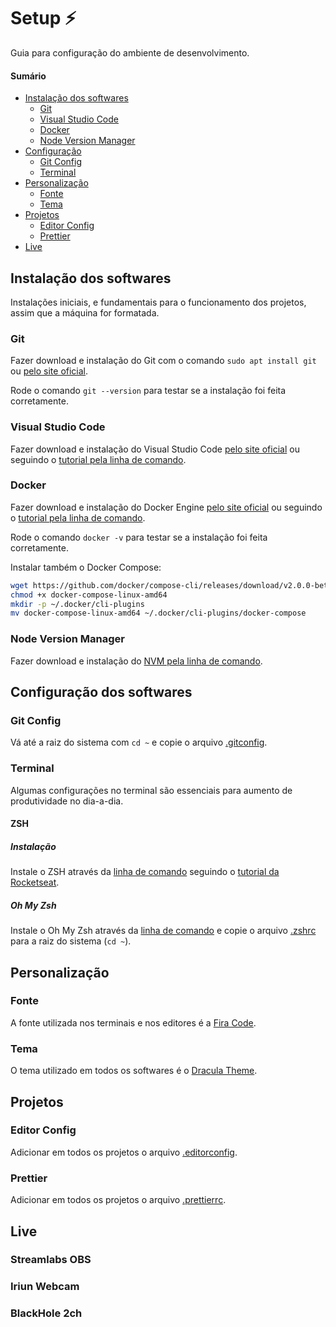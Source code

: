 # Setup ⚡

Guia para configuração do ambiente de desenvolvimento.

#### Sumário

- [Instalação dos softwares](#instalação-dos-softwares)
  - [Git](#git)
  - [Visual Studio Code](#visual-studio-code)
  - [Docker](#docker)
  - [Node Version Manager](#node-version-manager)
- [Configuração](#configuração-dos-softwares)
  - [Git Config](#git-config)
  - [Terminal](#terminal)
- [Personalização](#personalização)
  - [Fonte](#fonte)
  - [Tema](#tema)
- [Projetos](#projetos)
  - [Editor Config](#editor-config)
  - [Prettier](#prettier)
- [Live](#live)

## Instalação dos softwares

Instalações iniciais, e fundamentais para o funcionamento dos projetos, assim que a máquina for formatada.

### Git

Fazer download e instalação do Git com o comando `sudo apt install git` ou [pelo site oficial](https://git-scm.com/download/).

Rode o comando `git --version` para testar se a instalação foi feita corretamente.

### Visual Studio Code

Fazer download e instalação do Visual Studio Code [pelo site oficial](https://code.visualstudio.com/download) ou seguindo o [tutorial pela linha de comando](https://code.visualstudio.com/docs/setup/linux).

### Docker

Fazer download e instalação do Docker Engine [pelo site oficial](https://docs.docker.com/desktop/) ou seguindo o [tutorial pela linha de comando](https://docs.docker.com/engine/install/ubuntu/).

Rode o comando `docker -v` para testar se a instalação foi feita corretamente.

Instalar também o Docker Compose:

```sh
wget https://github.com/docker/compose-cli/releases/download/v2.0.0-beta.4/docker-compose-linux-amd64
chmod +x docker-compose-linux-amd64
mkdir -p ~/.docker/cli-plugins
mv docker-compose-linux-amd64 ~/.docker/cli-plugins/docker-compose
```

### Node Version Manager

Fazer download e instalação do [NVM pela linha de comando](https://github.com/nvm-sh/nvm#installing-and-updating).

## Configuração dos softwares

### Git Config

Vá até a raiz do sistema com `cd ~` e copie o arquivo [.gitconfig](/.gitconfig).

### Terminal

Algumas configurações no terminal são essenciais para aumento de produtividade no dia-a-dia.

#### ZSH

##### Instalação

Instale o ZSH através da [linha de comando](https://github.com/ohmyzsh/ohmyzsh/wiki/Installing-ZSH) seguindo o [tutorial da Rocketseat](https://blog.rocketseat.com.br/terminal-com-oh-my-zsh-spaceship-dracula-e-mais/).

##### Oh My Zsh

Instale o Oh My Zsh através da [linha de comando](https://ohmyz.sh/#install) e copie o arquivo [.zshrc](/.zshrc) para a raiz do sistema (`cd ~`).

## Personalização

### Fonte

A fonte utilizada nos terminais e nos editores é a [Fira Code](https://github.com/tonsky/FiraCode).

### Tema

O tema utilizado em todos os softwares é o [Dracula Theme](https://draculatheme.com/).

## Projetos

### Editor Config

Adicionar em todos os projetos o arquivo [.editorconfig](/.editorconfig).

### Prettier

Adicionar em todos os projetos o arquivo [.prettierrc](/.prettierrc).

## Live

### Streamlabs OBS

### Iriun Webcam

### BlackHole 2ch
